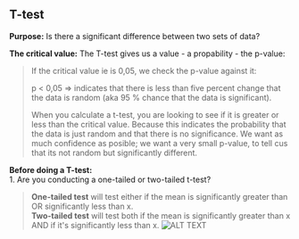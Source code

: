 

## T-test
	
 **Purpose:** Is there a significant difference between two sets of data?
 
 **The critical value:** The T-test gives us a value - a propability - the p-value:
	
  > If the critical value ie is 0,05, we check the p-value against it:  
  > 
  > p < 0,05 => indicates that there is less than five percent change that the data is random (aka 95 % chance that the data is significant).
  >
  >  When you calculate a t-test, you are looking to see if it is greater or less than the critical value. Because this indicates the probability that the data is just random and that there is no significance. We want as much confidence  as posible; we want a very small p-value, to tell cus that its not random but significantly different.
		
**Before doing a T-test:**\
		1. Are you conducting a one-tailed or two-tailed t-test?

> 	**One-tailed test** will test either if the mean is significantly greater than OR significantly less than x.\
> 	**Two-tailed test** will test both if the mean is significantly greater than x AND if it's significantly less than x. 
> 	![ALT TEXT](http://www.fao.org/3/X6831E/X6831E120.gif)
